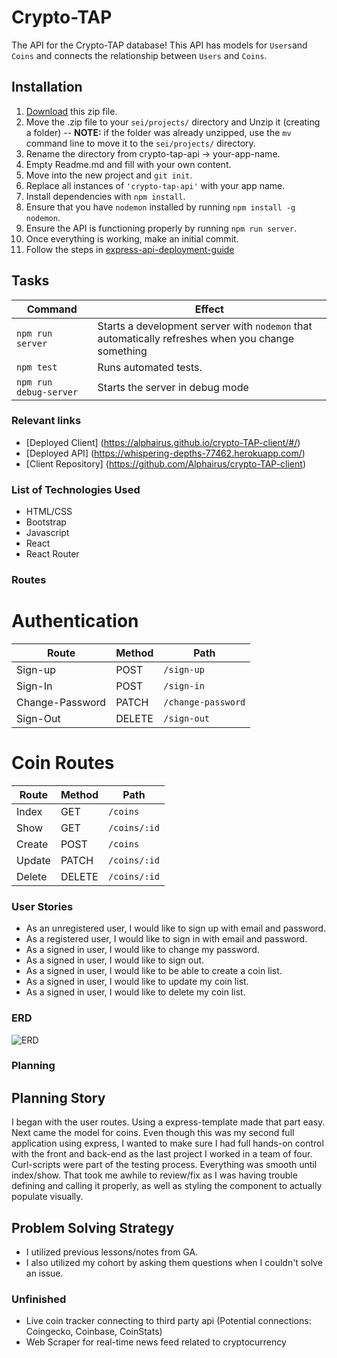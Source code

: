 # Crypto-TAP

The API for the Crypto-TAP database! This API has models for `Users`and `Coins`
and connects the relationship between `Users` and `Coins`.

## Installation
1. [Download](https://github.com/Alphairus/crypto-TAP-api/archive/main.zip) this
zip file.
2. Move the .zip file to your `sei/projects/` directory and Unzip it (creating a
   folder) -- **NOTE:** if the folder was already unzipped, use the `mv` command
   line to move it to the `sei/projects/` directory.
3. Rename the directory from crypto-tap-api -> your-app-name.
4. Empty Readme.md and fill with your own content.
5. Move into the new project and `git init`.
6. Replace all instances of `'crypto-tap-api'` with your app name.
7. Install dependencies with `npm install`.
8. Ensure that you have `nodemon` installed by running `npm install -g nodemon`.
9. Ensure the API is functioning properly by running `npm run server`.
10. Once everything is working, make an initial commit.
11. Follow the steps in [express-api-deployment-guide](https://git.generalassemb.ly/ga-wdi-boston/express-api-deployment-guide)

## Tasks
| Command | Effect |
|-----------------------|---------------------------------------------------|
| `npm run server`      | Starts a development server with `nodemon` that automatically refreshes when you change something |
| `npm test`            | Runs automated tests.                             |
| `npm run debug-server`| Starts the server in debug mode                   |


### Relevant links

- [Deployed Client] (https://alphairus.github.io/crypto-TAP-client/#/)
- [Deployed API] (https://whispering-depths-77462.herokuapp.com/)
- [Client Repository] (https://github.com/Alphairus/crypto-TAP-client)

### List of Technologies Used
- HTML/CSS
- Bootstrap
- Javascript
- React
- React Router

### Routes

# Authentication
| Route | Method | Path |
| ----------- | ----------- | ----------- |
| Sign-up | POST | `/sign-up`
| Sign-In | POST  | `/sign-in`
| Change-Password |  PATCH | `/change-password`
| Sign-Out | DELETE | `/sign-out`

# Coin Routes
| Route | Method | Path |
| ----------- | ----------- | ----------- |
| Index | GET | `/coins`
| Show | GET  | `/coins/:id`
| Create |  POST | `/coins`
| Update | PATCH | `/coins/:id`
| Delete | DELETE | `/coins/:id`

### User Stories

- As an unregistered user, I would like to sign up with email and password.
- As a registered user, I would like to sign in with email and password.
- As a signed in user, I would like to change my password.
- As a signed in user, I would like to sign out.
- As a signed in user, I would like to be able to create a coin list.
- As a signed in user, I would like to update my coin list.
- As a signed in user, I would like to delete my coin list.


### ERD

![ERD](https://lucid.app/publicSegments/view/b126cdc1-f990-4198-a950-29d3d3c871ec/image.jpeg)

### Planning
## Planning Story

I began with the user routes. Using a express-template made that part easy. Next came the model for coins. Even though this was my second full application using express,
I wanted to make sure I had full hands-on control with the front and back-end as the last project I worked in a team of four.   Curl-scripts were part of the testing process. Everything was smooth until index/show. That took me awhile to review/fix
as I was having trouble defining and calling it properly, as well as styling the
component to actually populate visually.

## Problem Solving Strategy

- I utilized previous lessons/notes from GA.
- I also utilized my cohort by asking them questions when I couldn't solve an issue.

### Unfinished

- Live coin tracker connecting to third party api (Potential connections: Coingecko, Coinbase, CoinStats)
- Web Scraper for real-time news feed related to cryptocurrency

